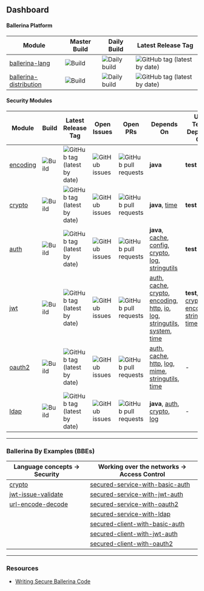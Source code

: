 ## Dashboard

#### Ballerina Platform

| Module | Master Build | Daily Build | Latest Release Tag |
|---|---|---|---|
| [ballerina-lang](https://github.com/ballerina-platform/ballerina-lang) | ![Build](https://github.com/ballerina-platform/ballerina-lang/workflows/CI%20Build/badge.svg) | ![Daily build](https://github.com/ballerina-platform/ballerina-lang/workflows/Ballerina%20daily%20build/badge.svg) | ![GitHub tag (latest by date)](https://img.shields.io/github/v/tag/ballerina-platform/ballerina-lang) |
| [ballerina-distribution](https://github.com/ballerina-platform/ballerina-distribution) | ![Build](https://github.com/ballerina-platform/ballerina-distribution/workflows/Ballerina%20Distribution%20Build/badge.svg) | ![Daily build](https://github.com/ballerina-platform/ballerina-distribution/workflows/Daily%20build/badge.svg) | ![GitHub tag (latest by date)](https://img.shields.io/github/v/tag/ballerina-platform/ballerina-distribution) |

#### Security Modules

| Module | Build | Latest Release Tag | Open Issues | Open PRs | Depends On | Unit Tests Depends On |
|---|---|---|---|---|---|---|
| [encoding](https://github.com/ballerina-platform/module-ballerina-encoding) | ![Build](https://github.com/ballerina-platform/module-ballerina-encoding/workflows/Build/badge.svg) | ![GitHub tag (latest by date)](https://img.shields.io/github/v/tag/ballerina-platform/module-ballerina-encoding?label=) | ![GitHub issues](https://img.shields.io/github/issues/ballerina-platform/module-ballerina-encoding?label=) | ![GitHub pull requests](https://img.shields.io/github/issues-pr/ballerina-platform/module-ballerina-encoding?label=) | **java** | **test** |
| [crypto](https://github.com/ballerina-platform/module-ballerina-crypto) | ![Build](https://github.com/ballerina-platform/module-ballerina-crypto/workflows/Build/badge.svg) | ![GitHub tag (latest by date)](https://img.shields.io/github/v/tag/ballerina-platform/module-ballerina-crypto?label=) | ![GitHub issues](https://img.shields.io/github/issues/ballerina-platform/module-ballerina-crypto?label=) | ![GitHub pull requests](https://img.shields.io/github/issues-pr/ballerina-platform/module-ballerina-crypto?label=) | **java**, [time](https://github.com/ballerina-platform/module-ballerina-time) | **test** |
| [auth](https://github.com/ballerina-platform/module-ballerina-auth) | ![Build](https://github.com/ballerina-platform/module-ballerina-auth/workflows/Build/badge.svg) | ![GitHub tag (latest by date)](https://img.shields.io/github/v/tag/ballerina-platform/module-ballerina-auth?label=) | ![GitHub issues](https://img.shields.io/github/issues/ballerina-platform/module-ballerina-auth?label=) | ![GitHub pull requests](https://img.shields.io/github/issues-pr/ballerina-platform/module-ballerina-auth?label=) | **java**, [cache](https://github.com/ballerina-platform/module-ballerina-cache), [config](https://github.com/ballerina-platform/module-ballerina-config), [crypto](https://github.com/ballerina-platform/module-ballerina-crypto), [log](https://github.com/ballerina-platform/module-ballerina-log), [stringutils](https://github.com/ballerina-platform/module-ballerina-stringutils) | **test** |
| [jwt](https://github.com/ballerina-platform/module-ballerina-jwt) | ![Build](https://github.com/ballerina-platform/module-ballerina-jwt/workflows/Build/badge.svg) | ![GitHub tag (latest by date)](https://img.shields.io/github/v/tag/ballerina-platform/module-ballerina-jwt?label=) | ![GitHub issues](https://img.shields.io/github/issues/ballerina-platform/module-ballerina-jwt?label=) | ![GitHub pull requests](https://img.shields.io/github/issues-pr/ballerina-platform/module-ballerina-jwt?label=) | [auth](https://github.com/ballerina-platform/module-ballerina-auth), [cache](https://github.com/ballerina-platform/module-ballerina-cache), [crypto](https://github.com/ballerina-platform/module-ballerina-crypto), [encoding](https://github.com/ballerina-platform/module-ballerina-encoding), [http](https://github.com/ballerina-platform/module-ballerina-http), [io](https://github.com/ballerina-platform/module-ballerina-io), [log](https://github.com/ballerina-platform/module-ballerina-log), [stringutils](https://github.com/ballerina-platform/module-ballerina-stringutils), [system](https://github.com/ballerina-platform/module-ballerina-system), [time](https://github.com/ballerina-platform/module-ballerina-time) | **test**, [crypto](https://github.com/ballerina-platform/module-ballerina-crypto), [encoding](https://github.com/ballerina-platform/module-ballerina-encoding), [stringutils](https://github.com/ballerina-platform/module-ballerina-stringutils), [time](https://github.com/ballerina-platform/module-ballerina-time) |
| [oauth2](https://github.com/ballerina-platform/module-ballerina-oauth2) | ![Build](https://github.com/ballerina-platform/module-ballerina-oauth2/workflows/Build/badge.svg) | ![GitHub tag (latest by date)](https://img.shields.io/github/v/tag/ballerina-platform/module-ballerina-oauth2?label=) | ![GitHub issues](https://img.shields.io/github/issues/ballerina-platform/module-ballerina-oauth2?label=) | ![GitHub pull requests](https://img.shields.io/github/issues-pr/ballerina-platform/module-ballerina-oauth2?label=) | [auth](https://github.com/ballerina-platform/module-ballerina-auth), [cache](https://github.com/ballerina-platform/module-ballerina-cache), [http](https://github.com/ballerina-platform/module-ballerina-http), [log](https://github.com/ballerina-platform/module-ballerina-log), [mime](https://github.com/ballerina-platform/module-ballerina-mime), [stringutils](https://github.com/ballerina-platform/module-ballerina-stringutils), [time](https://github.com/ballerina-platform/module-ballerina-time) | - |
| [ldap](https://github.com/ballerina-platform/module-ballerina-ldap) | ![Build](https://github.com/ballerina-platform/module-ballerina-ldap/workflows/Build/badge.svg) | ![GitHub tag (latest by date)](https://img.shields.io/github/v/tag/ballerina-platform/module-ballerina-ldap?label=) | ![GitHub issues](https://img.shields.io/github/issues/ballerina-platform/module-ballerina-ldap?label=) | ![GitHub pull requests](https://img.shields.io/github/issues-pr/ballerina-platform/module-ballerina-ldap?label=) | **java**, [auth](https://github.com/ballerina-platform/module-ballerina-auth), [crypto](https://github.com/ballerina-platform/module-ballerina-crypto), [log](https://github.com/ballerina-platform/module-ballerina-log) | - |

---

### Ballerina By Examples (BBEs)

| Language concepts -> Security | Working over the networks -> Access Control |
|---|---|
| [crypto](https://ballerina.io/swan-lake/learn/by-example/crypto.html) | [secured-service-with-basic-auth](https://ballerina.io/swan-lake/learn/by-example/secured-service-with-basic-auth.html) |
| [jwt-issue-validate](https://ballerina.io/swan-lake/learn/by-example/jwt-issue-validate.html) | [secured-service-with-jwt-auth](https://ballerina.io/swan-lake/learn/by-example/secured-service-with-jwt-auth.html) |
| [url-encode-decode](https://ballerina.io/swan-lake/learn/by-example/url-encode-decode.html) | [secured-service-with-oauth2](https://ballerina.io/swan-lake/learn/by-example/secured-service-with-oauth2.html) |
| | [secured-service-with-ldap](https://ballerina.io/swan-lake/learn/by-example/secured-service-with-ldap.html) |
| | [secured-client-with-basic-auth](https://ballerina.io/swan-lake/learn/by-example/secured-client-with-basic-auth.html) |
| | [secured-client-with-jwt-auth](https://ballerina.io/swan-lake/learn/by-example/secured-client-with-jwt-auth.html) |
| | [secured-client-with-oauth2](https://ballerina.io/swan-lake/learn/by-example/secured-client-with-oauth2.html) |

---

### Resources

- [Writing Secure Ballerina Code](https://ballerina.io/learn/writing-secure-ballerina-code/)
